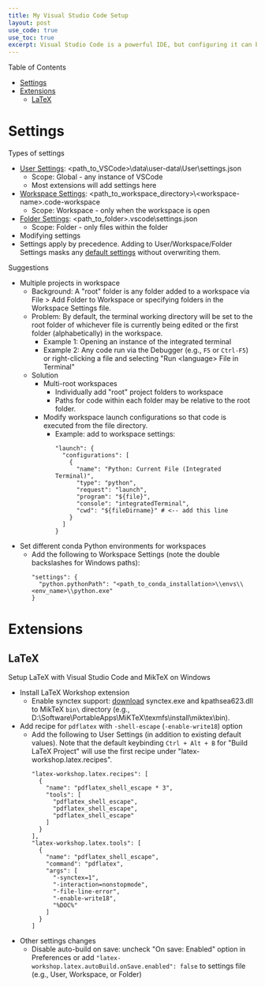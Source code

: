```yaml
---
title: My Visual Studio Code Setup
layout: post
use_code: true
use_toc: true
excerpt: Visual Studio Code is a powerful IDE, but configuring it can be challenging. I present an overview of how VSCode manages settings and my personal setup on a Windows 10 machine.
---
```


Table of Contents
- [Settings](#settings)
- [Extensions](#extensions)
  - [LaTeX](#latex)

# Settings
Types of settings
- [User Settings](https://code.visualstudio.com/docs/getstarted/settings): \<path_to_VSCode\>\data\user-data\User\settings.json
  - Scope: Global - any instance of VSCode
  - Most extensions will add settings here
- [Workspace Settings](https://code.visualstudio.com/docs/getstarted/settings): \<path_to_workspace_directory\>\\<workspace-name\>.code-workspace
  - Scope: Workspace - only when the workspace is open
- [Folder Settings](https://code.visualstudio.com/docs/editor/multi-root-workspaces#_settings): \<path_to_folder\>\.vscode\settings.json
  - Scope: Folder - only files within the folder
- Modifying settings
- Settings apply by precedence. Adding to User/Workspace/Folder Settings masks any [default settings](https://code.visualstudio.com/docs/getstarted/settings#_default-settings) without overwriting them.

Suggestions
- Multiple projects in workspace
  - Background: A "root" folder is any folder added to a workspace via File > Add Folder to Workspace or specifying folders in the Workspace Settings file.
  - Problem: By default, the terminal working directory will be set to the root folder of whichever file is currently being edited or the first folder (alphabetically) in the workspace.
    - Example 1: Opening an instance of the integrated terminal
    - Example 2: Any code run via the Debugger (e.g., `F5` or `Ctrl-F5`) or right-clicking a file and selecting "Run \<language\> File in Terminal"
  - Solution
    - Multi-root workspaces
      - Individually add "root" project folders to workspace
      - Paths for code within each folder may be relative to the root folder.
    - Modify workspace launch configurations so that code is executed from the file directory.
      - Example: add to workspace settings:
        ```{json}
        "launch": {
          "configurations": [
            {
              "name": "Python: Current File (Integrated Terminal)",
              "type": "python",
              "request": "launch",
              "program": "${file}",
              "console": "integratedTerminal",
              "cwd": "${fileDirname}" # <-- add this line
            }
          ]
        }
        ```
- Set different conda Python environments for workspaces
  - Add the following to Workspace Settings (note the double backslashes for Windows paths):
    ```{json}
    "settings": {
      "python.pythonPath": "<path_to_conda_installation>\\envs\\<env_name>\\python.exe"
    }
    ```

# Extensions

## LaTeX

Setup LaTeX with Visual Studio Code and MikTeX on Windows
- Install LaTeX Workshop extension
  - Enable synctex support: [download](https://github.com/aminophen/w32tex-build) synctex.exe and kpathsea623.dll to MikTeX `bin\` directory (e.g., D:\Software\PortableApps\MiKTeX\texmfs\install\miktex\bin).
- Add recipe for `pdflatex` with `-shell-escape` (`-enable-write18`) option
  - Add the following to User Settings (in addition to existing default values). Note that the default keybinding `Ctrl + Alt + B` for "Build LaTeX Project" will use the first recipe under "latex-workshop.latex.recipes".
    ```{json}
    "latex-workshop.latex.recipes": [
      {
        "name": "pdflatex_shell_escape * 3",
        "tools": [
          "pdflatex_shell_escape",
          "pdflatex_shell_escape",
          "pdflatex_shell_escape"
        ]
      }
    ],
    "latex-workshop.latex.tools": [
      {
        "name": "pdflatex_shell_escape",
        "command": "pdflatex",
        "args": [
          "-synctex=1",
          "-interaction=nonstopmode",
          "-file-line-error",
          "-enable-write18",
          "%DOC%"
        ]
      }
    ]
    ```
- Other settings changes
  - Disable auto-build on save: uncheck "On save: Enabled" option in Preferences or add `"latex-workshop.latex.autoBuild.onSave.enabled": false` to settings file (e.g., User, Workspace, or Folder)